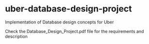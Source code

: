 # uber-database-design-project
Implementation of Database design concepts for Uber

Check the Database_Design_Project.pdf file for the requirements and description
